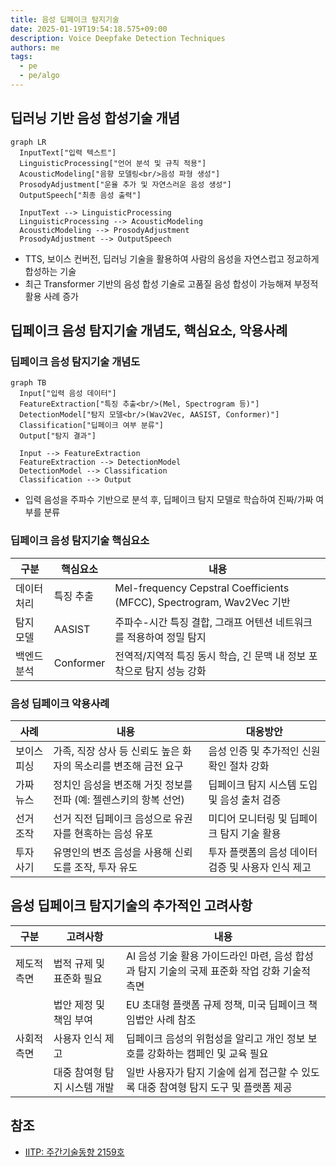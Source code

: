 ```yaml
---
title: 음성 딥페이크 탐지기술
date: 2025-01-19T19:54:18.575+09:00
description: Voice Deepfake Detection Techniques
authors: me
tags:
  - pe
  - pe/algo
---
```


## 딥러닝 기반 음성 합성기술 개념

```mermaid
graph LR
  InputText["입력 텍스트"]
  LinguisticProcessing["언어 분석 및 규칙 적용"]
  AcousticModeling["음향 모델링<br/>음성 파형 생성"]
  ProsodyAdjustment["운율 추가 및 자연스러운 음성 생성"]
  OutputSpeech["최종 음성 출력"]

  InputText --> LinguisticProcessing
  LinguisticProcessing --> AcousticModeling
  AcousticModeling --> ProsodyAdjustment
  ProsodyAdjustment --> OutputSpeech
```

- TTS, 보이스 컨버전, 딥러닝 기술을 활용하여 사람의 음성을 자연스럽고 정교하게 합성하는 기술
- 최근 Transformer 기반의 음성 합성 기술로 고품질 음성 합성이 가능해져 부정적 활용 사례 증가

## 딥페이크 음성 탐지기술 개념도, 핵심요소, 악용사례

### 딥페이크 음성 탐지기술 개념도

```mermaid
graph TB
  Input["입력 음성 데이터"]
  FeatureExtraction["특징 추출<br/>(Mel, Spectrogram 등)"]
  DetectionModel["탐지 모델<br/>(Wav2Vec, AASIST, Conformer)"]
  Classification["딥페이크 여부 분류"]
  Output["탐지 결과"]

  Input --> FeatureExtraction
  FeatureExtraction --> DetectionModel
  DetectionModel --> Classification
  Classification --> Output
```

- 입력 음성을 주파수 기반으로 분석 후, 딥페이크 탐지 모델로 학습하여 진짜/가짜 여부를 분류

### 딥페이크 음성 탐지기술 핵심요소

| 구분 | 핵심요소 | 내용 |
| --- | --- | --- |
| 데이터 처리 | 특징 추출 | Mel-frequency Cepstral Coefficients (MFCC), Spectrogram, Wav2Vec 기반 |
| 탐지 모델 | AASIST | 주파수-시간 특징 결합, 그래프 어텐션 네트워크를 적용하여 정밀 탐지 |
| 백엔드 분석 | Conformer | 전역적/지역적 특징 동시 학습, 긴 문맥 내 정보 포착으로 탐지 성능 강화 |

### 음성 딥페이크 악용사례

| 사례 | 내용 | 대응방안 |
| --- | --- | --- |
| 보이스피싱 | 가족, 직장 상사 등 신뢰도 높은 화자의 목소리를 변조해 금전 요구 | 음성 인증 및 추가적인 신원 확인 절차 강화 |
| 가짜 뉴스 | 정치인 음성을 변조해 거짓 정보를 전파 (예: 젤렌스키의 항복 선언) | 딥페이크 탐지 시스템 도입 및 음성 출처 검증 |
| 선거 조작 | 선거 직전 딥페이크 음성으로 유권자를 현혹하는 음성 유포| 미디어 모니터링 및 딥페이크 탐지 기술 활용 |
| 투자 사기 | 유명인의 변조 음성을 사용해 신뢰도를 조작, 투자 유도 | 투자 플랫폼의 음성 데이터 검증 및 사용자 인식 제고 |

## 음성 딥페이크 탐지기술의 추가적인 고려사항

| 구분 | 고려사항 | 내용 |
| --- | --- | --- |
| 제도적 측면 | 법적 규제 및 표준화 필요 | AI 음성 기술 활용 가이드라인 마련, 음성 합성과 탐지 기술의 국제 표준화 작업 강화 기술적 측면 |
| | 법안 제정 및 책임 부여 | EU 초대형 플랫폼 규제 정책, 미국 딥페이크 책임법안 사례 참조 |
| 사회적 측면 | 사용자 인식 제고 | 딥페이크 음성의 위험성을 알리고 개인 정보 보호를 강화하는 캠페인 및 교육 필요 |
| | 대중 참여형 탐지 시스템 개발 | 일반 사용자가 탐지 기술에 쉽게 접근할 수 있도록 대중 참여형 탐지 도구 및 플랫폼 제공 |

## 참조

- [IITP: 주간기술동향 2159호](https://iitp.kr/kr/1/knowledge/periodicalViewA.it?searClassCode=B_ITA_01&masterCode=publication&identifier=1344)
